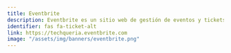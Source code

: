 ```yaml
---
title: Eventbrite
description: Eventbrite es un sitio web de gestión de eventos y tickets.
identifier: fas fa-ticket-alt
link: https://techqueria.eventbrite.com
image: "/assets/img/banners/eventbrite.png"
---
```

